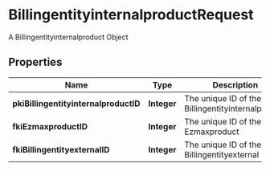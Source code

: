 

# BillingentityinternalproductRequest

A Billingentityinternalproduct Object

## Properties

| Name | Type | Description | Notes |
|------------ | ------------- | ------------- | -------------|
|**pkiBillingentityinternalproductID** | **Integer** | The unique ID of the Billingentityinternalproduct |  [optional] |
|**fkiEzmaxproductID** | **Integer** | The unique ID of the Ezmaxproduct |  |
|**fkiBillingentityexternalID** | **Integer** | The unique ID of the Billingentityexternal |  |



